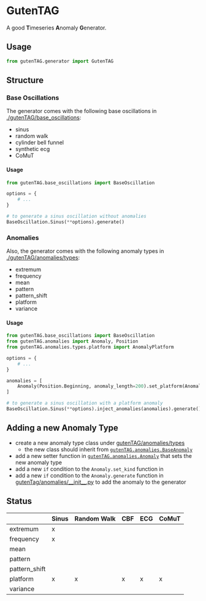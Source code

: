 # GutenTAG
A good **T**imeseries **A**nomaly **G**enerator.

## Usage

```python
from gutenTAG.generator import GutenTAG
```


## Structure

### Base Oscillations
The generator comes with the following base oscillations in [./gutenTAG/base_oscillations](./gutenTAG/base_oscillations):

- sinus
- random walk
- cylinder bell funnel
- synthetic ecg
- CoMuT

#### Usage

```python
from gutenTAG.base_oscillations import BaseOscillation

options = {
    # ...
}

# to generate a sinus oscillation without anomalies
BaseOscillation.Sinus(**options).generate()
```

### Anomalies
Also, the generator comes with the following anomaly types in [./gutenTAG/anomalies/types](./gutenTAG/anomalies/types):

- extremum
- frequency
- mean
- pattern
- pattern_shift
- platform
- variance

#### Usage

```python
from gutenTAG.base_oscillations import BaseOscillation
from gutenTAG.anomalies import Anomaly, Position
from gutenTAG.anomalies.types.platform import AnomalyPlatform

options = {
    # ...
}

anomalies = [
    Anomaly(Position.Beginning, anomaly_length=200).set_platform(AnomalyPlatform(0.0))
]

# to generate a sinus oscillation with a platform anomaly
BaseOscillation.Sinus(**options).inject_anomalies(anomalies).generate()
```

## Adding a new Anomaly Type

- create a new anomaly type class under [gutenTAG/anomalies/types](gutenTAG/anomalies/types)
    - the new class should inherit from [`gutenTAG.anomalies.BaseAnomaly`](gutenTAG/anomalies/types/__init__.py)
- add a new setter function in [`gutenTAG.anomalies.Anomaly`](gutenTAG/anomalies/__init__.py) that sets the new anomaly type
- add a new `if` condition to the `Anomaly.set_kind` function in 
- add a new `if` condition to the `Anomaly.generate` function in [gutenTag/anomalies/__init\__.py](gutenTAG/anomalies/__init__.py) to add the anomaly to the generator


## Status

|   | Sinus | Random Walk | CBF | ECG | CoMuT |
|---|-------|-------------|-----|-----|-------|
|extremum |x|||||
|frequency|x|||||
|mean||||||
|pattern||||||
|pattern_shift||||||
|platform|x|x|x|x|x|
|variance||||||
